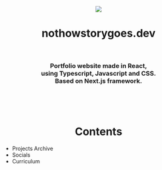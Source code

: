 
<p align="center">
    <img src="https://github.com/nothowstorygoes/nothowstorygoes.dev-v1/assets/159369503/a0354e79-5df0-4eea-a009-5275656e9b6d">
</p>

<h1 align="center">nothowstorygoes.dev</h1>

<h3 align="center">
  <p> <br></p>
  Portfolio website made in React, <br> using Typescript, Javascript and CSS. <br> Based on Next.js framework.
</h3>

<p> <br><br><br></p>

<h1 align="center">Contents</h1>

<ul> 
  <li>Projects Archive</li>
  <li>Socials</li>
  <li>Curriculum</li>
</ul>
